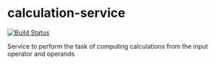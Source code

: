 # calculation-service

[![Build Status](https://travis-ci.org/mjkrumlauf/calculation-service.svg?branch=master)](https://travis-ci.org/mjkrumlauf/calculation-service)

Service to perform the task of computing calculations from the input operator and operands
